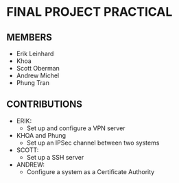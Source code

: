 # FINAL PROJECT PRACTICAL

## MEMBERS
- Erik Leinhard
- Khoa
- Scott Oberman
- Andrew Michel
- Phung Tran

## CONTRIBUTIONS
- ERIK:
	- Set up and configure a VPN server
- KHOA and Phung
	- Set up an IPSec channel between two systems 
- SCOTT:
	- Set up a SSH server 
- ANDREW:
	- Configure a system as a Certificate Authority 

